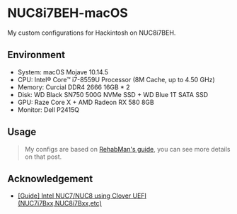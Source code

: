 # NUC8i7BEH-macOS
My custom configurations for Hackintosh on NUC8i7BEH.

## Environment

- System: macOS Mojave 10.14.5
- CPU: Intel® Core™ i7-8559U Processor (8M Cache, up to 4.50 GHz)
- Memory: Curcial DDR4 2666 16GB * 2
- Disk: WD Black SN750 500G NVMe SSD + WD Blue 1T SATA SSD
- GPU: Raze Core X + AMD Radeon RX 580 8GB
- Monitor: Dell P2415Q

## Usage

> My configs are based on [RehabMan's guide](https://www.tonymacx86.com/threads/guide-intel-nuc7-nuc8-using-clover-uefi-nuc7i7bxx-nuc8i7bxx-etc.261711/), you can see more details on that post.

## Acknowledgement

- [[Guide] Intel NUC7/NUC8 using Clover UEFI (NUC7i7Bxx,NUC8i7Bxx,etc)](https://www.tonymacx86.com/threads/guide-intel-nuc7-nuc8-using-clover-uefi-nuc7i7bxx-nuc8i7bxx-etc.261711/)
